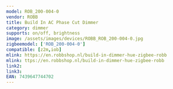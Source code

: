 ```yaml
---
model: ROB_200-004-0
vendor: ROBB
title: Build In AC Phase Cut Dimmer
category: dimmer
supports: on/off, brightness
image: /assets/images/devices/ROBB_ROB_200-004-0.jpg
zigbeemodel: ['ROB_200-004-0']
compatible: [z2m,iob]
mlink: https://en.robbshop.nl/build-in-dimmer-hue-zigbee-robb
mlink: ttps://en.robbshop.nl/build-in-dimmer-hue-zigbee-robb
link2: 
link3: 
EAN: 7439647744702
---
```

